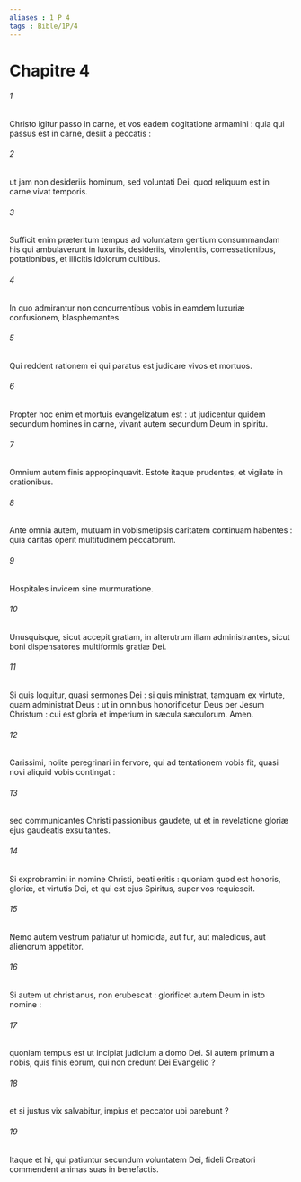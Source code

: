```yaml
---
aliases : 1 P 4
tags : Bible/1P/4
---
```


# Chapitre 4

###### 1
Christo igitur passo in carne, et vos eadem cogitatione armamini : quia qui passus est in carne, desiit a peccatis :
###### 2
ut jam non desideriis hominum, sed voluntati Dei, quod reliquum est in carne vivat temporis.
###### 3
Sufficit enim præteritum tempus ad voluntatem gentium consummandam his qui ambulaverunt in luxuriis, desideriis, vinolentiis, comessationibus, potationibus, et illicitis idolorum cultibus.
###### 4
In quo admirantur non concurrentibus vobis in eamdem luxuriæ confusionem, blasphemantes.
###### 5
Qui reddent rationem ei qui paratus est judicare vivos et mortuos.
###### 6
Propter hoc enim et mortuis evangelizatum est : ut judicentur quidem secundum homines in carne, vivant autem secundum Deum in spiritu.
###### 7
Omnium autem finis appropinquavit. Estote itaque prudentes, et vigilate in orationibus.
###### 8
Ante omnia autem, mutuam in vobismetipsis caritatem continuam habentes : quia caritas operit multitudinem peccatorum.
###### 9
Hospitales invicem sine murmuratione.
###### 10
Unusquisque, sicut accepit gratiam, in alterutrum illam administrantes, sicut boni dispensatores multiformis gratiæ Dei.
###### 11
Si quis loquitur, quasi sermones Dei : si quis ministrat, tamquam ex virtute, quam administrat Deus : ut in omnibus honorificetur Deus per Jesum Christum : cui est gloria et imperium in sæcula sæculorum. Amen.
###### 12
Carissimi, nolite peregrinari in fervore, qui ad tentationem vobis fit, quasi novi aliquid vobis contingat :
###### 13
sed communicantes Christi passionibus gaudete, ut et in revelatione gloriæ ejus gaudeatis exsultantes.
###### 14
Si exprobramini in nomine Christi, beati eritis : quoniam quod est honoris, gloriæ, et virtutis Dei, et qui est ejus Spiritus, super vos requiescit.
###### 15
Nemo autem vestrum patiatur ut homicida, aut fur, aut maledicus, aut alienorum appetitor.
###### 16
Si autem ut christianus, non erubescat : glorificet autem Deum in isto nomine :
###### 17
quoniam tempus est ut incipiat judicium a domo Dei. Si autem primum a nobis, quis finis eorum, qui non credunt Dei Evangelio ?
###### 18
et si justus vix salvabitur, impius et peccator ubi parebunt ?
###### 19
Itaque et hi, qui patiuntur secundum voluntatem Dei, fideli Creatori commendent animas suas in benefactis.
